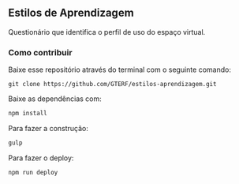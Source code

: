 Estilos de Aprendizagem
-----------------------

Questionário que identifica o perfil de uso do espaço virtual.

### Como contribuir

Baixe esse repositório através do terminal com o seguinte comando:

```
git clone https://github.com/GTERF/estilos-aprendizagem.git
```

Baixe as dependências com:

```bash
npm install
```

Para fazer a construção:

```bash
gulp
```

Para fazer o deploy:

```bash
npm run deploy
```